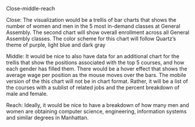 Close-middle-reach 

Close: The visualization would be a trellis of bar charts that shows the number of 
women and men in the 5 most in-demand classes at General Assembly. The second 
chart will show overall enrollment across all General Assembly classes. The color 
scheme for this chart will follow Quartz’s theme of purple, light blue and dark gray


Middle: It would be nice to also have data for an additional chart for the trellis that 
show the positions associated with the top 5 courses, and how each gender has filled 
them. There would be a hover effect that shows the average wage per position as the 
mouse moves over the bars. The mobile version of the this chart will not be in chart 
format. Rather, it will be a list of the courses with a sublist of related jobs and the 
percent breakdown of male and female.


Reach: Ideally, it would be nice to have a breakdown of how many men and women 
are obtaining computer science, engineering, information systems and similar 
degrees in Manhattan.


